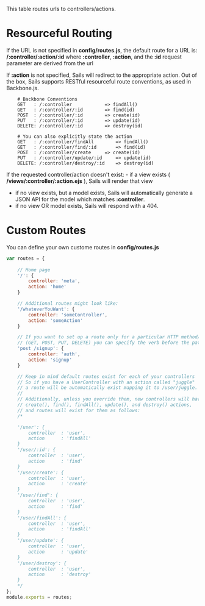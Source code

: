 This table routes urls to controllers/actions.

# Resourceful Routing
If the URL is not specified in **config/routes.js**, the default route for a URL is:
**/:controller/:action/:id**
where **:controller**, **:action**, and the **:id** request parameter are derived from the url

If **:action** is not specified, Sails will redirect to the appropriate action.  Out of the box,
Sails supports RESTful resourceful route conventions, as used in Backbone.js.

```
	# Backbone Conventions
	GET   :	/:controller			=> findAll()
	GET   :	/:controller/:id		=> find(id)
	POST  :	/:controller/:id		=> create(id)
	PUT   :	/:controller/:id		=> update(id)
	DELETE:	/:controller/:id		=> destroy(id)

	# You can also explicitly state the action
	GET   :	/:controller/findAll		=> findAll()
	GET   :	/:controller/find/:id		=> find(id)
	POST  :	/:controller/create		=> create(id)
	PUT   :	/:controller/update/:id		=> update(id)
	DELETE:	/:controller/destroy/:id	=> destroy(id)
```

If the requested controller/action doesn't exist:
	- if a view exists ( **/views/:controller/:action.ejs** ), Sails will render that view
  - if no view exists, but a model exists, Sails will automatically generate a JSON API for the 
  	model which matches **:controller**.
  - if no view OR model exists, Sails will respond with a 404.

# Custom Routes
You can define your own custome routes in **config/routes.js**

```javascript
var routes = {
	
	// Home page
	'/': {
		controller: 'meta',
		action: 'home'
	}

	// Additional routes might look like:
	'/whateverYouWant': {
		controller: 'someController',
		action: 'someAction'
	}

	// If you want to set up a route only for a particular HTTP method/verb 
	// (GET, POST, PUT, DELETE) you can specify the verb before the path:
	'post /signup': {
		controller: 'auth',
		action: 'signup'
	}

	// Keep in mind default routes exist for each of your controllers
	// So if you have a UserController with an action called "juggle" 
	// a route will be automatically exist mapping it to /user/juggle.
	//
	// Additionally, unless you override them, new controllers will have 
	// create(), find(), findAll(), update(), and destroy() actions, 
	// and routes will exist for them as follows:
	/*

	'/user': {
		controller	: 'user',
		action		: 'findAll'
	}
	'/user/:id': {
		controller	: 'user',
		action		: 'find'
	}
	'/user/create': {
		controller	: 'user',
		action		: 'create'
	}
	'/user/find': {
		controller	: 'user',
		action		: 'find'
	}
	'/user/findAll': {
		controller	: 'user',
		action		: 'findAll'
	}
	'/user/update': {
		controller	: 'user',
		action		: 'update'
	}
	'/user/destroy': {
		controller	: 'user',
		action		: 'destroy'
	}
	*/
};
module.exports = routes;

```